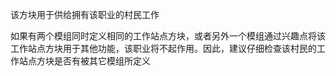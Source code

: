 该方块用于供给拥有该职业的村民工作

如果有两个模组同时定义相同的工作站点方块，或者另外一个模组通过兴趣点将该工作站点方块用于其他功能，该职业将不起作用。因此，建议仔细检查该村民的工作站点方块是否有被其它模组所定义